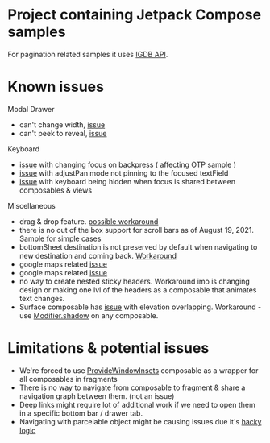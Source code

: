 # Project containing Jetpack Compose samples 
For pagination related samples it uses [IGDB API](https://api-docs.igdb.com/#about).

# Known issues

Modal Drawer
- can't change width, [issue](https://issuetracker.google.com/issues/190879368)
- can't peek to reveal, [issue](https://issuetracker.google.com/issues/167408603)

Keyboard
- [issue](https://issuetracker.google.com/issues/187746439) with changing focus on backpress ( affecting OTP sample )
- [issue](https://issuetracker.google.com/issues/199297778) with adjustPan mode not pinning to the focused textField
- [issue](https://issuetracker.google.com/issues/199561561) with keyboard being hidden when focus is shared between composables & views

Miscellaneous
- drag & drop feature. [possible workaround](https://stackoverflow.com/questions/64913067/reorder-lazycolumn-items-with-drag-drop)
- there is no out of the box support for scroll bars as of August 19, 2021. [Sample for simple cases](https://stackoverflow.com/questions/66341823/jetpack-compose-scrollbars/68056586#68056586)
- bottomSheet destination is not preserved by default when navigating to new destination and coming back. [Workaround](https://medium.com/@theapache64/saving-bottomsheets-state-%EF%B8%8F-d9426cafbcbb)
- google maps related [issue](https://github.com/googlemaps/android-maps-utils/issues/949)
- google maps related [issue](https://issuetracker.google.com/issues/197880217)
- no way to create nested sticky headers. Workaround imo is changing design or making one lvl of the headers as a composable that animates text changes.
- Surface composable has [issue](https://issuetracker.google.com/issues/198313901) with elevation overlapping. Workaround - use [Modifier.shadow](https://developer.android.com/reference/kotlin/androidx/compose/ui/draw/package-summary#(androidx.compose.ui.Modifier).shadow(androidx.compose.ui.unit.Dp,androidx.compose.ui.graphics.Shape,kotlin.Boolean)) on any composable.

# Limitations & potential issues
- We're forced to use [ProvideWindowInsets](https://google.github.io/accompanist/insets/#usage) composable as a wrapper for all composables in fragments
- There is no way to navigate from composable to fragment & share a navigation graph between them. (not an issue)
- Deep links might require lot of additional work if we need to open them in a specific bottom bar / drawer tab.
- Navigating with parcelable object might be causing issues due it's [hacky logic](https://github.com/Skyyo/IGDB-Browser/blob/e4279d7cecb50aca32aacdc712f9ed2fdd11aade/app/src/main/java/com/skyyo/igdbbrowser/extensions/NavControllerExtensions.kt#L48-L57)
